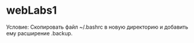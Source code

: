 # webLabs1
Условие: Скопировать файл ~/.bashrc в новую директорию и добавить ему расширение .backup.
